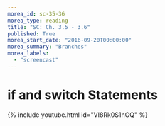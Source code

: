 ```yaml
---
morea_id: sc-35-36
morea_type: reading
title: "SC: Ch. 3.5 - 3.6"
published: True
morea_start_date: "2016-09-20T00:00:00"
morea_summary: "Branches"
morea_labels: 
  - "screencast"
---
```


# if and switch Statements

{% include youtube.html id="VI8Rk0S1nGQ" %}
